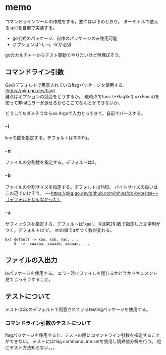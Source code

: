 # memo
コマンドラインツールの作成をする。要件は以下のとおり。
ターミナルで使えるsplitを自前で実装する。
* go公式のパッケージ、自作のパッケージのみ使用可能
* オプションは'-l, -n, -b'が必須

goのカルチャーからテスト駆動でやりたいけど無理ぽそう。

## コマンドライン引数
Goのデフォルトで用意されているflagパッケージを使用する。
(https://pkg.go.dev/flag)</br>
難点はオプションの競合をどうするか。
現時点でfunc (*FlagSet) xxxFunc()を使って非nilエラーが返せるからここでなんとかできないか。

どうしてもダメそうならos.Argsで入力とってきて、自前でパースする。

### -l
lineの数を指定する。デフォルトは1000行。

### -n
ファイルの分割数を指定する。デフォルトは2。

### -b
ファイルの分割サイズを指定する。デフォルトは1MB。
バイトサイズの扱いはこの辺でいけそう。
~~https://pkg.go.dev/github.com/inhies/go-bytesize~~（デフォルトじゃなかった）

### -a
サフィックスを指定する。デフォルトは'xaa'。
Xは第2引数で指定した文字列がつく。デフォルトは'x'。
intの値でaがつく数が変わる。
```
Ex) default -> xaa, xab, xac, ...
    5  ->  xaaaaa, xaaaab, xaaaac, ...
```
## ファイルの入出力
ioパッケージを使用する。
エラー時にファイルを閉じるかどうかドキュメント見てじっそうすること。
## テストについて
テストはGoのデフォルトで用意されているtestingパッケージを使用する。

### コマンドライン引数のテストについて
flagパッケージを使用すると、テストの際にコマンドライン引数を指定することができない。
テストにはflag.commandLine.setを使用し境界値分析を行う。
他にテスト方法知らない。。。

